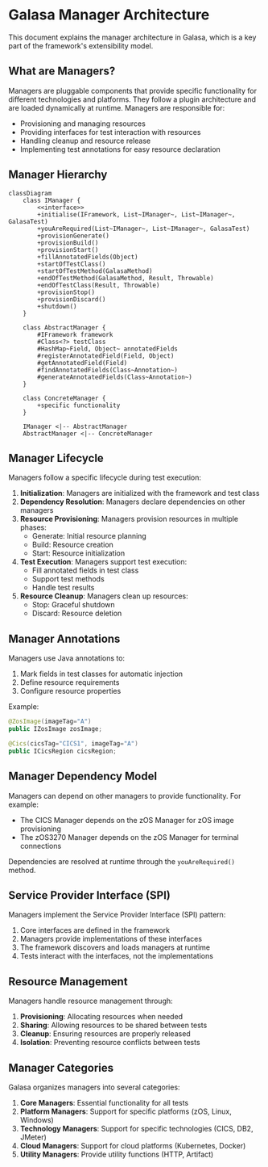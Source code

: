 # Galasa Manager Architecture

This document explains the manager architecture in Galasa, which is a key part of the framework's extensibility model.

## What are Managers?

Managers are pluggable components that provide specific functionality for different technologies and platforms. They follow a plugin architecture and are loaded dynamically at runtime. Managers are responsible for:

- Provisioning and managing resources
- Providing interfaces for test interaction with resources
- Handling cleanup and resource release
- Implementing test annotations for easy resource declaration

## Manager Hierarchy

```mermaid
classDiagram
    class IManager {
        <<interface>>
        +initialise(IFramework, List~IManager~, List~IManager~, GalasaTest)
        +youAreRequired(List~IManager~, List~IManager~, GalasaTest)
        +provisionGenerate()
        +provisionBuild()
        +provisionStart()
        +fillAnnotatedFields(Object)
        +startOfTestClass()
        +startOfTestMethod(GalasaMethod)
        +endOfTestMethod(GalasaMethod, Result, Throwable)
        +endOfTestClass(Result, Throwable)
        +provisionStop()
        +provisionDiscard()
        +shutdown()
    }
    
    class AbstractManager {
        #IFramework framework
        #Class<?> testClass
        #HashMap~Field, Object~ annotatedFields
        #registerAnnotatedField(Field, Object)
        #getAnnotatedField(Field)
        #findAnnotatedFields(Class~Annotation~)
        #generateAnnotatedFields(Class~Annotation~)
    }
    
    class ConcreteManager {
        +specific functionality
    }
    
    IManager <|-- AbstractManager
    AbstractManager <|-- ConcreteManager
```

## Manager Lifecycle

Managers follow a specific lifecycle during test execution:

1. **Initialization**: Managers are initialized with the framework and test class
2. **Dependency Resolution**: Managers declare dependencies on other managers
3. **Resource Provisioning**: Managers provision resources in multiple phases:
   - Generate: Initial resource planning
   - Build: Resource creation
   - Start: Resource initialization
4. **Test Execution**: Managers support test execution:
   - Fill annotated fields in test class
   - Support test methods
   - Handle test results
5. **Resource Cleanup**: Managers clean up resources:
   - Stop: Graceful shutdown
   - Discard: Resource deletion

## Manager Annotations

Managers use Java annotations to:

1. Mark fields in test classes for automatic injection
2. Define resource requirements
3. Configure resource properties

Example:
```java
@ZosImage(imageTag="A")
public IZosImage zosImage;

@Cics(cicsTag="CICS1", imageTag="A")
public ICicsRegion cicsRegion;
```

## Manager Dependency Model

Managers can depend on other managers to provide functionality. For example:

- The CICS Manager depends on the zOS Manager for zOS image provisioning
- The zOS3270 Manager depends on the zOS Manager for terminal connections

Dependencies are resolved at runtime through the `youAreRequired()` method.

## Service Provider Interface (SPI)

Managers implement the Service Provider Interface (SPI) pattern:

1. Core interfaces are defined in the framework
2. Managers provide implementations of these interfaces
3. The framework discovers and loads managers at runtime
4. Tests interact with the interfaces, not the implementations

## Resource Management

Managers handle resource management through:

1. **Provisioning**: Allocating resources when needed
2. **Sharing**: Allowing resources to be shared between tests
3. **Cleanup**: Ensuring resources are properly released
4. **Isolation**: Preventing resource conflicts between tests

## Manager Categories

Galasa organizes managers into several categories:

1. **Core Managers**: Essential functionality for all tests
2. **Platform Managers**: Support for specific platforms (zOS, Linux, Windows)
3. **Technology Managers**: Support for specific technologies (CICS, DB2, JMeter)
4. **Cloud Managers**: Support for cloud platforms (Kubernetes, Docker)
5. **Utility Managers**: Provide utility functions (HTTP, Artifact)